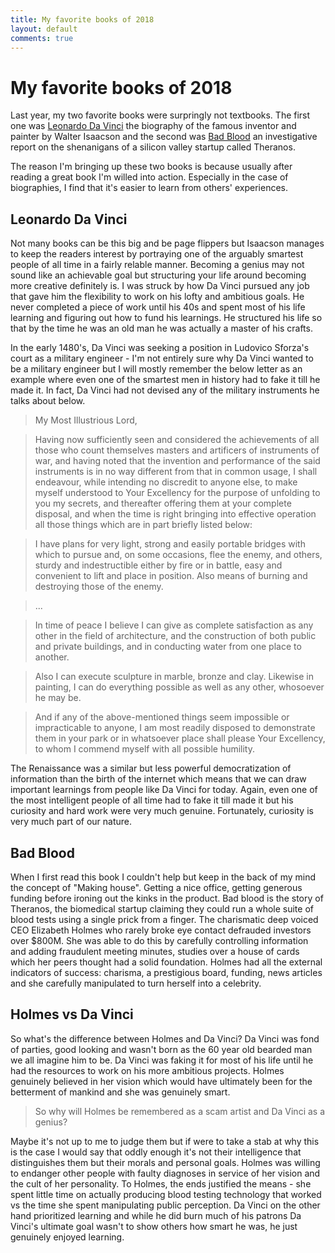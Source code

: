 ```yaml
---
title: My favorite books of 2018
layout: default
comments: true
---
```


# My favorite books of 2018

Last year, my two favorite books were surpringly not textbooks. The first one was [Leonardo Da Vinci](https://www.amazon.com/Leonardo-Vinci-Walter-Isaacson/dp/1501139150/ref=sr_1_1?ie=UTF8&qid=1547762166&sr=8-1&keywords=da+vinci+isaacson) the biography of the famous inventor and painter by Walter Isaacson and the second was [Bad Blood](https://www.amazon.com/dp/B078VW3VM7/ref=chrt_bk_rd_nf_12_ci_lp) an investigative report on the shenanigans of a silicon valley startup called Theranos.

The reason I'm bringing up these two books is because usually after reading a great book I'm willed into action. Especially in the case of biographies, I find that it's easier to learn from others' experiences.

## Leonardo Da Vinci

Not many books can be this big and be page flippers but Isaacson manages to keep the readers interest by portraying one of the arguably smartest people of all time in a fairly relable manner. Becoming a genius may not sound like an achievable goal but structuring your life around becoming more creative definitely is. I was struck by how Da Vinci pursued any job that gave him the flexibility to work on his lofty and ambitious goals. He never completed a piece of work until his 40s and spent most of his life learning and figuring out how to fund his learnings. He structured his life so that by the time he was an old man he was actually a master of his crafts.

In the early 1480's, Da Vinci was seeking a position in Ludovico Sforza's court as a military engineer - I'm not entirely sure why Da Vinci wanted to be a military engineer but I will mostly remember the below letter as an example where even one of the smartest men in history had to fake it till he made it. In fact, Da Vinci had not devised any of the military instruments he talks about below.

> My Most Illustrious Lord, 

> Having now sufficiently seen and considered the achievements of all those who count themselves masters and artificers of instruments of war, and having noted that the invention and performance of the said instruments is in no way different from that in common usage, I shall endeavour, while intending no discredit to anyone else, to make myself understood to Your Excellency for the purpose of unfolding to you my secrets, and thereafter offering them at your complete disposal, and when the time is right bringing into effective operation all those things which are in part briefly listed below:

> I have plans for very light, strong and easily portable bridges with which to pursue and, on some occasions, flee the enemy, and others, sturdy and indestructible either by fire or in battle, easy and convenient to lift and place in position. Also means of burning and destroying those of the enemy. 

> ...

> In time of peace I believe I can give as complete satisfaction as any other in the field of architecture, and the construction of both public and private buildings, and in conducting water from one place to another. 

> Also I can execute sculpture in marble, bronze and clay. Likewise in painting, I can do everything possible as well as any other, whosoever he may be. 

> And if any of the above-mentioned things seem impossible or impracticable to anyone, I am most readily disposed to demonstrate them in your park or in whatsoever place shall please Your Excellency, to whom I commend myself with all possible humility.

> 

The Renaissance was a similar but less powerful democratization of information than the birth of the internet which means that we can draw important learnings from people like Da Vinci for today. Again, even one of the most intelligent people of all time had to fake it till made it but his curiosity and hard work were very much genuine. Fortunately, curiosity is very much part of our nature.


## Bad Blood

When I first read this book I couldn't help but keep in the back of my mind the concept of "Making house". Getting a nice office, getting generous funding before ironing out the kinks in the product. Bad blood is the story of Theranos, the biomedical startup claiming they could run a whole suite of blood tests using a single prick from a finger. The charismatic deep voiced CEO Elizabeth Holmes who rarely broke eye contact defrauded investors over $800M. She was able to do this by carefully controlling information and adding fraudulent meeting minutes, studies over a house of cards which her peers thought had a solid foundation. Holmes had all the external indicators of success: charisma, a prestigious board, funding, news articles and she carefully manipulated to turn herself into a celebrity.

## Holmes vs Da Vinci

So what's the difference between Holmes and Da Vinci? Da Vinci was fond of parties, good looking and wasn't born as the 60 year old bearded man we all imagine him to be. Da Vinci was faking it for most of his life until he had the resources to work on his more ambitious projects. Holmes genuinely believed in her vision which would have ultimately been for the betterment of mankind and she was genuinely smart. 

> So why will Holmes be remembered as a scam artist and Da Vinci as a genius?

Maybe it's not up to me to judge them but if were to take a stab at why this is the case I would say that oddly enough it's not their intelligence that distinguishes them but their morals and personal goals. Holmes was willing to endanger other people with faulty diagnoses in service of her vision and the cult of her personality. To Holmes, the ends justified the means - she spent little time on actually producing blood testing technology that worked vs the time she spent manipulating public perception. Da Vinci on the other hand prioritized learning and while he did burn much of his patrons Da Vinci's ultimate goal wasn't to show others how smart he was, he just genuinely enjoyed learning.